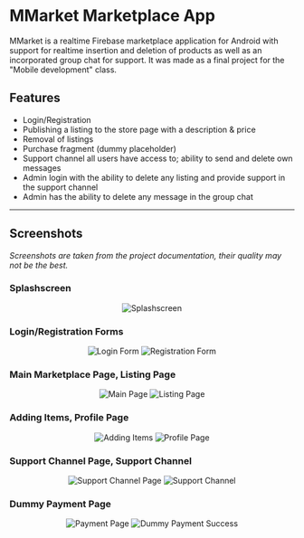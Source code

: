 # MMarket Marketplace App

MMarket is a realtime Firebase marketplace application for Android with support for realtime insertion and deletion of products as well as an incorporated group chat for support. It was made as a final project for the "Mobile development" class. 

## Features

- Login/Registration
- Publishing a listing to the store page with a description & price
- Removal of listings
- Purchase fragment (dummy placeholder)
- Support channel all users have access to; ability to send and delete own messages
- Admin login with the ability to delete any listing and provide support in the support channel
- Admin has the ability to delete any message in the group chat

---

## **Screenshots**

*Screenshots are taken from the project documentation, their quality may not be the best.*

### Splashscreen
<div align="center">
  <img src="https://i.imgur.com/jsa17Ff.png" alt="Splashscreen" />
</div>

### Login/Registration Forms
<div align="center">
  <img src="https://i.imgur.com/lYGtNCR.png" alt="Login Form" />
  <img src="https://i.imgur.com/f7wAxhC.png" alt="Registration Form" />
</div>

### Main Marketplace Page, Listing Page
<div align="center">
  <img src="https://i.imgur.com/vysA0wW.png" alt="Main Page" />
  <img src="https://i.imgur.com/G6ahC3r.png" alt="Listing Page" />
</div>

### Adding Items, Profile Page
<div align="center">
  <img src="https://i.imgur.com/kN1UN5p.png" alt="Adding Items" />
  <img src="https://i.imgur.com/HH3zlVC.png" alt="Profile Page" />
</div>

### Support Channel Page, Support Channel
<div align="center">
  <img src="https://i.imgur.com/yEfitQz.png" alt="Support Channel Page" />
  <img src="https://i.imgur.com/HvgpD0r.png" alt="Support Channel" />
</div>

### Dummy Payment Page
<div align="center">
  <img src="https://i.imgur.com/d4SPdG1.png" alt="Payment Page" />
  <img src="https://i.imgur.com/jDkftRI.png" alt="Dummy Payment Success" />
</div>
